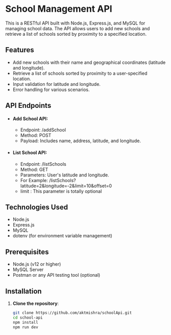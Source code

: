 # School Management API

This is a RESTful API built with Node.js, Express.js, and MySQL for managing school data. The API allows users to add new schools and retrieve a list of schools sorted by proximity to a specified location.

## Features

- Add new schools with their name and geographical coordinates (latitude and longitude).
- Retrieve a list of schools sorted by proximity to a user-specified location.
- Input validation for latitude and longitude.
- Error handling for various scenarios.
## API Endpoints
 - #### Add School API:
   - Endpoint: /addSchool
   - Method: POST
   - Payload: Includes name, address, latitude, and longitude.
- #### List School API:
   - Endpoint: /listSchools
   - Method: GET
   - Parameters: User's latitude and longitude.
   - For Example: /listSchools?latitude=2&longitude=-2&limit=10&offset=0
   - limit : This parameter is totally optional 

## Technologies Used

- Node.js
- Express.js
- MySQL
- dotenv (for environment variable management)

## Prerequisites

- Node.js (v12 or higher)
- MySQL Server
- Postman or any API testing tool (optional)

## Installation

1. **Clone the repository**:
   ```bash
   git clone https://github.com/aktmishra/schoolApi.git
   cd school-api
   npm install
   npm run dev